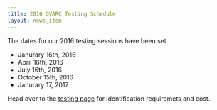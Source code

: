 ```yaml
---
title: 2016 GVARC Testing Schedule
layout: news_item
---
```


The dates for our 2016 testing sessions have been set.

* Janurary 16th, 2016
* April 16th, 2016
* July 16th, 2016
* October 15th, 2016
* Janurary 17, 2017

Head over to the [testing page](/testing/) for identification requiremets and cost.
